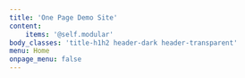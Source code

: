 ```yaml
---
title: 'One Page Demo Site'
content:
    items: '@self.modular'
body_classes: 'title-h1h2 header-dark header-transparent'
menu: Home
onpage_menu: false
---
```



